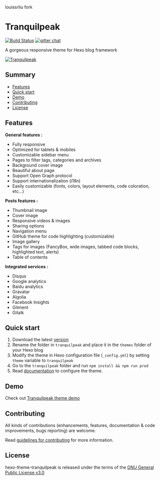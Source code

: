 
louissrliu fork

# Tranquilpeak

[![Build Status](https://github.com/LouisBarranqueiro/hexo-theme-tranquilpeak/workflows/Node%20CI/badge.svg?branch=master)](https://github.com/LouisBarranqueiro/hexo-theme-tranquilpeak/actions)
[![gitter chat](https://img.shields.io/gitter/room/LouisBarranqueiro/hexo-theme-tranquilpeak.svg?style=flat-square)](https://gitter.im/LouisBarranqueiro/hexo-theme-tranquilpeak)

A gorgeous responsive theme for Hexo blog framework

[![Tranquilpeak](http://d1u9biwaxjngwg.cloudfront.net/showcases/showcase-v2.jpg)](http://louisbarranqueiro.github.io/hexo-theme-tranquilpeak)

## Summary

- [Features](#features)
- [Quick start](#quick-start)
- [Demo](#demo)
- [Contributing](#contributing)
- [License](#license)


## Features

**General features :**

- Fully responsive
- Optimized for tablets & mobiles
- Customizable sidebar menu
- Pages to filter tags, categories and archives
- Background cover image
- Beautiful about page
- Support Open Graph protocol
- Support internationalization (i18n)
- Easily customizable (fonts, colors, layout elements, code coloration, etc...)

**Posts features :**

- Thumbnail image
- Cover image
- Responsive videos & images
- Sharing options
- Navigation menu
- GitHub theme for code highlighting (customizable)
- Image gallery
- Tags for images (FancyBox, wide images, tabbed code blocks, highlighted text, alerts)
- Table of contents

**Integrated services :**

- Disqus
- Google analytics
- Baidu analytics
- Gravatar
- Algolia
- Facebook Insights
- Gitment
- Gitalk

## Quick start

1. Download the latest [version](https://github.com/LouisBarranqueiro/hexo-theme-tranquilpeak/archive/master.zip)
2. Rename the folder in `tranquilpeak` and place it in the `themes` folder of your Hexo blog
3. Modify the theme in Hexo configuration file (`_config.yml`) by setting `theme` variable to `tranquilpeak`
4. Go to the `tranquilpeak` folder and run `npm install && npm run prod`
5. Read [documentation](https://github.com/LouisBarranqueiro/hexo-theme-tranquilpeak/blob/master/DOCUMENTATION.md) to configure the theme.

## Demo

Check out [Tranquilpeak theme demo](https://louisbarranqueiro.github.io/hexo-theme-tranquilpeak)

## Contributing

All kinds of contributions (enhancements, features, documentation & code improvements, bugs reporting) are welcome.

Read [guidelines for contributing](https://github.com/LouisBarranqueiro/hexo-theme-tranquilpeak/blob/master/.github/CONTRIBUTING.md) for more information.

## License

hexo-theme-tranquilpeak is released under the terms of the [GNU General Public License v3.0](https://github.com/LouisBarranqueiro/hexo-theme-tranquilpeak/blob/master/LICENSE)
